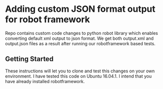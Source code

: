 #  Adding custom JSON format output for robot framework 

Repo contains custom code changes to python robot library
which enables converting default xml output to json format.
We get both output.xml and output.json files as a result 
after running our robotframework based tests.

## Getting Started
These instructions will let you to clone and test this changes on your own environment.
I have tested this code on Ubuntu 16.04.1. I intend that you have already installed robotframework.
